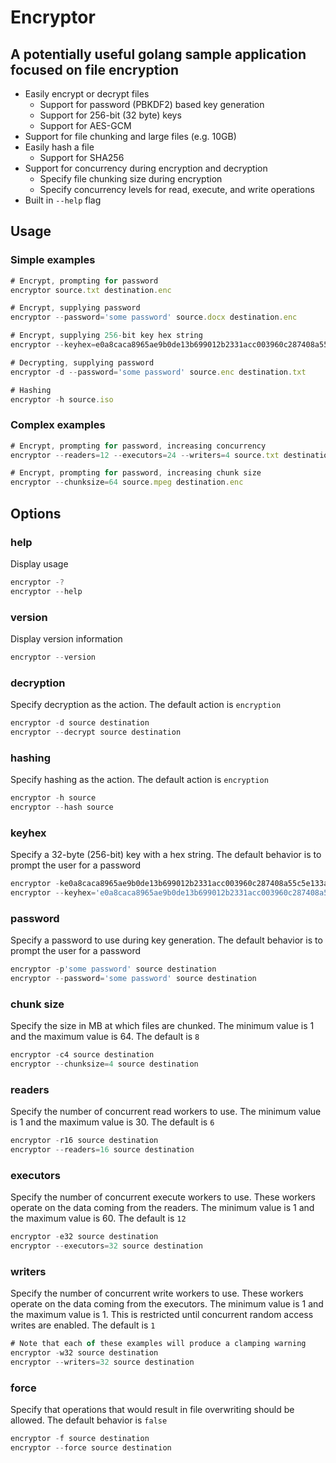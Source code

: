 # Encryptor
## A potentially useful golang sample application focused on file encryption
- Easily encrypt or decrypt files
	- Support for password (PBKDF2) based key generation
	- Support for 256-bit (32 byte) keys
	- Support for AES-GCM
- Support for file chunking and large files (e.g. 10GB)
- Easily hash a file
	- Support for SHA256
- Support for concurrency during encryption and decryption
	- Specify file chunking size during encryption
	- Specify concurrency levels for read, execute, and write operations
- Built in `--help` flag

## Usage

### Simple examples

```ts
# Encrypt, prompting for password
encryptor source.txt destination.enc

# Encrypt, supplying password
encryptor --password='some password' source.docx destination.enc

# Encrypt, supplying 256-bit key hex string
encryptor --keyhex=e0a8caca8965ae9b0de13b699012b2331acc003960c287408a55c5e133aedff6 source.mp4 destination.enc

# Decrypting, supplying password
encryptor -d --password='some password' source.enc destination.txt

# Hashing
encryptor -h source.iso
```

### Complex examples

```ts
# Encrypt, prompting for password, increasing concurrency
encryptor --readers=12 --executors=24 --writers=4 source.txt destination.enc

# Encrypt, prompting for password, increasing chunk size
encryptor --chunksize=64 source.mpeg destination.enc
```
## Options

### help

Display usage

```ts
encryptor -?
encryptor --help
```

### version

Display version information

```ts
encryptor --version
```

### decryption

Specify decryption as the action. The default action is `encryption`

```ts
encryptor -d source destination
encryptor --decrypt source destination
```
### hashing

Specify hashing as the action. The default action is `encryption`

```ts
encryptor -h source
encryptor --hash source
```
### keyhex

Specify a 32-byte (256-bit) key with a hex string.  The default behavior is to prompt the user for a password

```ts
encryptor -ke0a8caca8965ae9b0de13b699012b2331acc003960c287408a55c5e133aedff6 source destination
encryptor --keyhex='e0a8caca8965ae9b0de13b699012b2331acc003960c287408a55c5e133aedff6' source destination
```
### password

Specify a password to use during key generation. The default behavior is to prompt the user for a password

```ts
encryptor -p'some password' source destination
encryptor --password='some password' source destination
```
### chunk size

Specify the size in MB at which files are chunked. The minimum value is 1 and the maximum value is 64. The default is `8`

```ts
encryptor -c4 source destination
encryptor --chunksize=4 source destination
```
### readers

Specify the number of concurrent read workers to use. The minimum value is 1 and the maximum value is 30. The default is `6`

```ts
encryptor -r16 source destination
encryptor --readers=16 source destination
```
### executors

Specify the number of concurrent execute workers to use.  These workers operate on the data coming from the readers.  The minimum value is 1 and the maximum value is 60. The default is `12`

```ts
encryptor -e32 source destination
encryptor --executors=32 source destination
```
### writers

Specify the number of concurrent write workers to use.  These workers operate on the data coming from the executors.  The minimum value is 1 and the maximum value is 1.  This is restricted until concurrent random access writes are enabled.  The default is `1`

```ts
# Note that each of these examples will produce a clamping warning
encryptor -w32 source destination
encryptor --writers=32 source destination
```
### force

Specify that operations that would result in file overwriting should be allowed.  The default behavior is `false`

```ts
encryptor -f source destination
encryptor --force source destination
```
